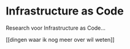 # Infrastructure as Code

Research voor Infrastructure as Code...


 [[dingen waar ik nog meer over wil weten]] 
